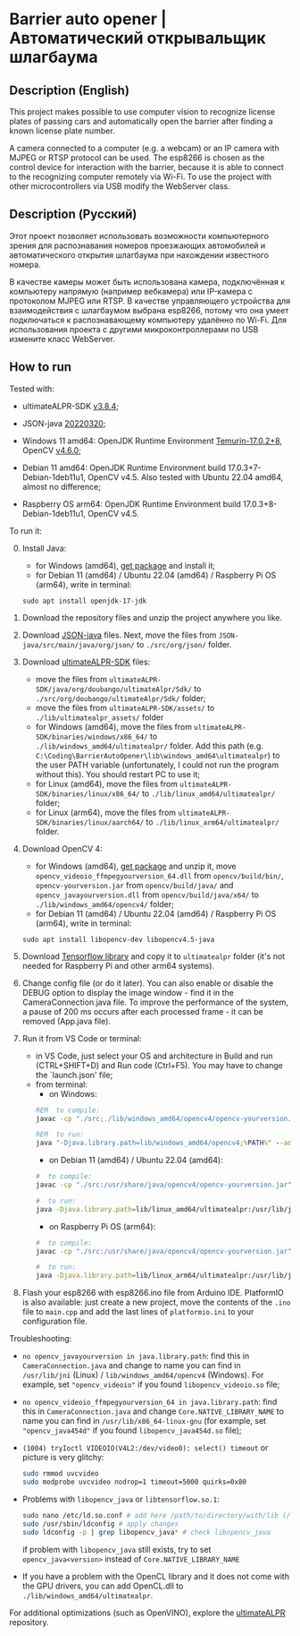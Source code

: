 # Barrier auto opener | Автоматический открывальщик шлагбаума

## Description (English)

This project makes possible to use computer vision to recognize license plates of passing cars and automatically open the barrier after finding a known license plate number.

A camera connected to a computer (e.g. a webcam) or an IP camera with MJPEG or RTSP protocol can be used. The esp8266 is chosen as the control device for interaction with the barrier, because it is able to connect to the recognizing computer remotely via Wi-Fi. To use the project with other microcontrollers via USB modify the WebServer class.

## Description (Русский)

Этот проект позволяет использовать возможности компьютерного зрения для распознавания номеров проезжающих автомобилей и автоматического открытия шлагбаума при нахождении известного номера.

В качестве камеры может быть использована камера, подключённая к компьютеру напрямую (например вебкамера) или IP-камера с протоколом MJPEG или RTSP. В качестве управляющего устройства для взаимодействия с шлагбаумом выбрана esp8266, потому что она умеет подключаться к распознавающему компьютеру удалённо по Wi-Fi. Для использования проекта с другими микроконтроллерами по USB измените класс WebServer.

## How to run

Tested with:

* ultimateALPR-SDK [v3.8.4](https://github.com/DoubangoTelecom/ultimateALPR-SDK/releases/tag/v3.8.4);

* JSON-java [20220320](https://github.com/stleary/JSON-java/releases/tag/20220320);

* Windows 11 amd64: OpenJDK Runtime Environment [Temurin-17.0.2+8](https://github.com/adoptium/temurin17-binaries/releases/tag/jdk-17.0.4%2B8), OpenCV [v4.6.0](https://sourceforge.net/projects/opencvlibrary/files/4.6.0/opencv-4.6.0-vc14_vc15.exe/download?use_mirror=altushost-swe&use_mirror=altushost-swe&r=https%3A%2F%2Fopencv.org%2Freleases%2F);

* Debian 11 amd64: OpenJDK Runtime Environment build 17.0.3+7-Debian-1deb11u1, OpenCV v4.5. Also tested with Ubuntu 22.04 amd64, almost no difference;

* Raspberry OS arm64: OpenJDK Runtime Environment build 17.0.3+8-Debian-1deb11u1, OpenCV v4.5.

To run it:

0. Install Java:
	* for Windows (amd64), [get package](https://adoptium.net/temurin/releases/) and install it;
	* for Debian 11 (amd64) / Ubuntu 22.04 (amd64) / Raspberry Pi OS (arm64), write in terminal:
	```
	sudo apt install openjdk-17-jdk
	```

1. Download the repository files and unzip the project anywhere you like.

2. Download [JSON-java](https://github.com/stleary/JSON-java) files. Next, move the files from `JSON-java/src/main/java/org/json/` to `./src/org/json/` folder.

3. Download [ultimateALPR-SDK](https://github.com/DoubangoTelecom/ultimateALPR-SDK) files:
	* move the files from `ultimateALPR-SDK/java/org/doubango/ultimateAlpr/Sdk/` to `./src/org/doubango/ultimateAlpr/Sdk/` folder;
	* move the files from `ultimateALPR-SDK/assets/` to `./lib/ultimatealpr_assets/` folder
	* for Windows (amd64), move the files from `ultimateALPR-SDK/binaries/windows/x86_64/` to `./lib/windows_amd64/ultimatealpr/` folder. Add this path (e.g. `C:\Coding\BarrierAutoOpener\lib\windows_amd64\ultimatealpr`) to the user PATH variable (unfortunately, I could not run the program without this). You should restart PC to use it;
	* for Linux (amd64), move the files from `ultimateALPR-SDK/binaries/linux/x86_64/` to `./lib/linux_amd64/ultimatealpr/` folder;
	* for Linux (arm64), move the files from `ultimateALPR-SDK/binaries/linux/aarch64/` to `./lib/linux_arm64/ultimatealpr/` folder.

4. Download OpenCV 4:
	* for Windows (amd64), [get package](https://opencv.org/releases/) and unzip it, move `opencv_videoio_ffmpegyourversion_64.dll` from `opencv/build/bin/`, `opencv-yourversion.jar` from `opencv/build/java/` and `opencv_javayourversion.dll` from `opencv/build/java/x64/` to `./lib/windows_amd64/opencv4/` folder;
	* for Debian 11 (amd64) / Ubuntu 22.04 (amd64) / Raspberry Pi OS (arm64), write in terminal:
	```
	sudo apt install libopencv-dev libopencv4.5-java
	```

5. Download [Tensorflow library](https://github.com/DoubangoTelecom/ultimateALPR-SDK/blob/41231cb9fe49e5d26d32f5fe89e701971bb60637/samples/c%2B%2B/README.md#tensorflow-libraries) and copy it to `ultimatealpr` folder (it's not needed for Raspberry Pi and other arm64 systems).

6. Change config file (or do it later). You can also enable or disable the DEBUG option to display the image window - find it in the CameraConnection.java file. To improve the performance of the system, a pause of 200 ms occurs after each processed frame - it can be removed (App.java file).

7. Run it from VS Code or terminal:
	* in VS Code, just select your OS and architecture in Build and run (CTRL+SHIFT+D) and Run code (Ctrl+F5). You may have to change the `launch.json' file;
	* from terminal:
		* on Windows:
		```bat
		REM  to compile:
		javac -cp "./src;./lib/windows_amd64/opencv4/opencv-yourversion.jar" -d bin ./src/App.java

		REM  to run:
		java "-Djava.library.path=lib/windows_amd64/opencv4;%PATH%" --add-opens=java.base/java.nio=ALL-UNNAMED --add-opens=java.base/sun.nio.ch=ALL-UNNAMED -XX:+ShowCodeDetailsInExceptionMessages -cp "%cd%/bin;%cd%/lib/windows_amd64/opencv4/opencv-yourversion.jar" App
		```
		* on Debian 11 (amd64) / Ubuntu 22.04 (amd64):
		```bash
		#  to compile:
		javac -cp "./src:/usr/share/java/opencv4/opencv-yourversion.jar" -d bin ./src/App.java

		#  to run:
		java -Djava.library.path=lib/linux_amd64/ultimatealpr:/usr/lib/jni:/usr/lib/x86_64-linux-gnu --add-opens=java.base/java.nio=ALL-UNNAMED --add-opens=java.base/sun.nio.ch=ALL-UNNAMED -XX:+ShowCodeDetailsInExceptionMessages -cp "$(pwd)/bin:/usr/share/java/opencv4/opencv-yourversion.jar" App
		```
		* on Raspberry Pi OS (arm64):
		```bash
		#  to compile:
		javac -cp "./src:/usr/share/java/opencv4/opencv-yourversion.jar" -d bin ./src/App.java

		#  to run:
		java -Djava.library.path=lib/linux_arm64/ultimatealpr:/usr/lib/jni --add-opens=java.base/java.nio=ALL-UNNAMED --add-opens=java.base/sun.nio.ch=ALL-UNNAMED -XX:+ShowCodeDetailsInExceptionMessages -cp "$(pwd)/bin:/usr/share/java/opencv4/opencv-yourversion.jar" App
		```

8. Flash your esp8266 with esp8266.ino file from Arduino IDE. PlatformIO is also available: just create a new project, move the contents of the `.ino` file to `main.cpp` and add the last lines of `platformio.ini` to your configuration file.


Troubleshooting:
* `no opencv_javayourversion in java.library.path`: find this in `CameraConnection.java` and change to name you can find in `/usr/lib/jni` (Linux) / `lib/windows_amd64/opencv4` (Windows). For example, set `"opencv_videoio"` if you found `libopencv_videoio.so` file;

* `no opencv_videoio_ffmpegyourversion_64 in java.library.path`: find this in `CameraConnection.java` and change `Core.NATIVE_LIBRARY_NAME` to name you can find in `/usr/lib/x86_64-linux-gnu` (for example, set `"opencv_java454d"` if you found `libopencv_java454d.so` file);

* `(1004) tryIoctl VIDEOIO(V4L2:/dev/video0): select() timeout` or picture is very glitchy:
	```bash
	sudo rmmod uvcvideo
	sudo modprobe uvcvideo nodrop=1 timeout=5000 quirks=0x80
	```

* Problems with `libopencv_java` or `libtensorflow.so.1`:
	```bash
	sudo nano /etc/ld.so.conf # add here /path/to/directory/with/lib (/usr/lib/jni for libopencv_java, /../lib/linux_amd64/ultimatealpr for libtensorflow)
	sudo /usr/sbin/ldconfig # apply changes
	sudo ldconfig -p | grep libopencv_java* # check libopencv_java
	```
	if problem with `libopencv_java` still exists, try to set `opencv_java<version>` instead of `Core.NATIVE_LIBRARY_NAME`

* If you have a problem with the OpenCL library and it does not come with the GPU drivers, you can add OpenCL.dll to `./lib/windows_amd64/ultimatealpr`.

For additional optimizations (such as OpenVINO), explore the [ultimateALPR](https://github.com/DoubangoTelecom/ultimateALPR-SDK) repository.